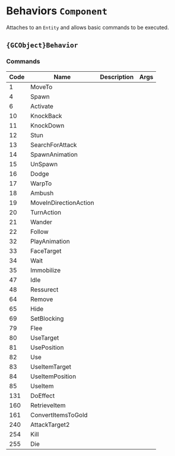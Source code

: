 # Behaviors `Component`

Attaches to an `Entity` and allows basic commands to be executed.

## `{GCObject}Behavior`

### Commands

|Code|Name|Description|Args|
|---|---|---|---|
|1|MoveTo|||
|4|Spawn|||
|6|Activate|||
|10|KnockBack|||
|11|KnockDown|||
|12|Stun|||
|13|SearchForAttack|||
|14|SpawnAnimation|||
|15|UnSpawn|||
|16|Dodge|||
|17|WarpTo|||
|18|Ambush|||
|19|MoveInDirectionAction|||
|20|TurnAction|||
|21|Wander|||
|22|Follow|||
|32|PlayAnimation|||
|33|FaceTarget|||
|34|Wait|||
|35|Immobilize|||
|47|Idle|||
|48|Ressurect|||
|64|Remove|||
|65|Hide|||
|69|SetBlocking|||
|79|Flee|||
|80|UseTarget|||
|81|UsePosition|||
|82|Use|||
|83|UseItemTarget|||
|84|UseItemPosition|||
|85|UseItem|||
|131|DoEffect|||
|160|RetrieveItem|||
|161|ConvertItemsToGold|||
|240|AttackTarget2|||
|254|Kill|||
|255|Die|||